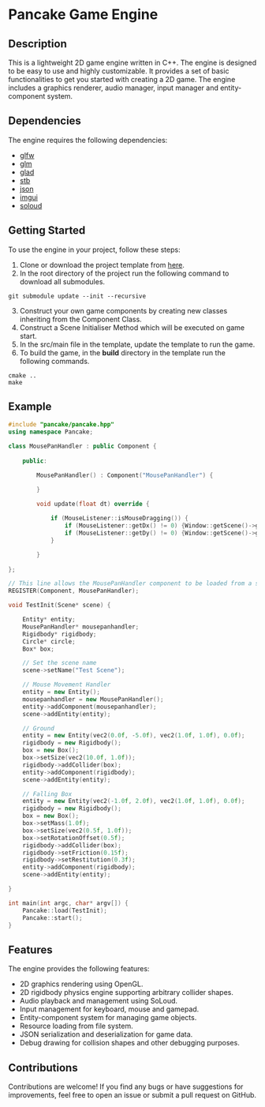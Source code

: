 # Pancake Game Engine

## Description
This is a lightweight 2D game engine written in C++. The engine is designed to be easy to use and highly customizable. It provides a set of basic functionalities to get you started with creating a 2D game. The engine includes a graphics renderer, audio manager, input manager and entity-component system.

## Dependencies
The engine requires the following dependencies:
- [glfw](https://github.com/glfw/glfw)
- [glm](https://github.com/g-truc/glm)
- [glad](https://glad.dav1d.de/)
- [stb](https://github.com/nothings/stb)
- [json](https://github.com/nlohmann/json)
- [imgui](https://github.com/ocornut/imgui)
- [soloud](https://github.com/jarikomppa/soloud)

## Getting Started
To use the engine in your project, follow these steps:

1. Clone or download the project template from [here](https://github.com/RohanFredriksson/PancakeTemplate).
2. In the root directory of the project run the following command to download all submodules.
```
git submodule update --init --recursive
```
3. Construct your own game components by creating new classes inheriting from the Component Class.
4. Construct a Scene Initialiser Method which will be executed on game start. 
5. In the src/main file in the template, update the template to run the game.
6. To build the game, in the **build** directory in the template run the following commands.
```
cmake ..
make
```

## Example
```c++
#include "pancake/pancake.hpp"
using namespace Pancake;

class MousePanHandler : public Component {
   
    public:

        MousePanHandler() : Component("MousePanHandler") {

        }

        void update(float dt) override {
            
            if (MouseListener::isMouseDragging()) {
                if (MouseListener::getDx() != 0) {Window::getScene()->getCamera()->addPosition(vec2(-MouseListener::getWorldDx(), 0.0f));}
                if (MouseListener::getDy() != 0) {Window::getScene()->getCamera()->addPosition(vec2(0.0f, -MouseListener::getWorldDy()));}
            }

        } 
        
};

// This line allows the MousePanHandler component to be loaded from a save file if necessary.
REGISTER(Component, MousePanHandler);

void TestInit(Scene* scene) {

    Entity* entity;
    MousePanHandler* mousepanhandler;
    Rigidbody* rigidbody;
    Circle* circle;
    Box* box;

    // Set the scene name
    scene->setName("Test Scene");

    // Mouse Movement Handler
    entity = new Entity();
    mousepanhandler = new MousePanHandler();
    entity->addComponent(mousepanhandler);
    scene->addEntity(entity);

    // Ground
    entity = new Entity(vec2(0.0f, -5.0f), vec2(1.0f, 1.0f), 0.0f);
    rigidbody = new Rigidbody();
    box = new Box();
    box->setSize(vec2(10.0f, 1.0f));
    rigidbody->addCollider(box);
    entity->addComponent(rigidbody);
    scene->addEntity(entity);

    // Falling Box
    entity = new Entity(vec2(-1.0f, 2.0f), vec2(1.0f, 1.0f), 0.0f);
    rigidbody = new Rigidbody();
    box = new Box();
    box->setMass(1.0f);
    box->setSize(vec2(0.5f, 1.0f));
    box->setRotationOffset(0.5f);
    rigidbody->addCollider(box);
    rigidbody->setFriction(0.15f);
    rigidbody->setRestitution(0.3f);
    entity->addComponent(rigidbody);
    scene->addEntity(entity);

}

int main(int argc, char* argv[]) {
    Pancake::load(TestInit);
    Pancake::start();
}
```

## Features
The engine provides the following features:
- 2D graphics rendering using OpenGL.
- 2D rigidbody physics engine supporting arbitrary collider shapes.
- Audio playback and management using SoLoud.
- Input management for keyboard, mouse and gamepad.
- Entity-component system for managing game objects.
- Resource loading from file system.
- JSON serialization and deserialization for game data.
- Debug drawing for collision shapes and other debugging purposes.

## Contributions
Contributions are welcome! If you find any bugs or have suggestions for improvements, feel free to open an issue or submit a pull request on GitHub.

